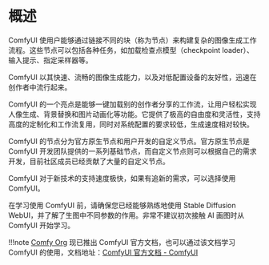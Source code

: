 # 概述

ComfyUI 使用户能够通过链接不同的块（称为节点）来构建复杂的图像生成工作流程。这些节点可以包括各种任务，如加载检查点模型（checkpoint loader）、输入提示、指定采样器等。

ComfyUI 以其快速、流畅的图像生成能力，以及对低配置设备的友好性，迅速在创作者中流行起来。

ComfyUI 的一个亮点是能够一键加载别的创作者分享的工作流，让用户轻松实现人像生成、背景替换和图片动画化等功能。它提供了极高的自由度和灵活性，支持高度的定制化和工作流复用，同时对系统配置的要求较低，生成速度相对较快。

ComfyUI 的节点分为官方原生节点和用户开发的自定义节点。官方原生节点是 ComfyUI 开发团队提供的一系列基础节点，而自定义节点则可以根据自己的需求开发，目前社区成员已经贡献了大量的自定义节点。

ComfyUI 对于新技术的支持速度极快，如果有追新的需求，可以选择使用 ComfyUI。

在学习使用 ComfyUI 前，请确保您已经能够熟练地使用 Stable Diffusion WebUI，并了解了生图中不同参数的作用。非常不建议初次接触 AI 画图时从 ComfyUI 开始学习。

!!!note
    [Comfy Org](https://www.comfy.org/zh-cn) 现已推出 ComfyUI 官方文档，也可以通过该文档学习 ComfyUI 的使用，文档地址：[ComfyUI 官方文档 - ComfyUI](https://docs.comfy.org/zh-CN)
